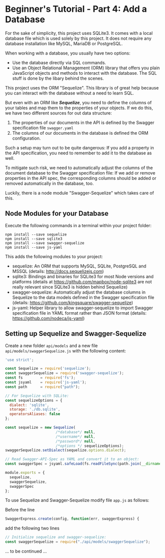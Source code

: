 # Beginner's Tutorial - Part 4: Add a Database

For the sake of simplicity, this project uses SQLite3. It comes with a local database file which is used solely by this project. It does not require any database installation like MySQL, MariaDB or PostgreSQL.

When working with a database, you usually have two options:
* Use the database directly via SQL commands.
* Use an Object Relational Management (ORM) library that offers you plain JavaScript objects and methods to interact with the database. The SQL stuff is done by the libary behind the scenes.

This project uses the ORM "Sequelize". This library is of great help because you can interact with the database without a need to learn SQL.

But even with an ORM like **_Sequelize_**, you need to define the columns of your tables and map them to the properties of your objects. If we do this, we have two different sources for out data structure:
1. The properties of our documents in the API is defined by the Swagger specification file `swagger.yaml`
1. The columns of our documents in the database is defined the ORM configuration.

Such a setup may turn out to be quite dangerous: If you add a property in the API specification, you need to remember to add it to the database as well.

To mitigate such risk, we need to automatically adjust the columns of the document database to the Swagger specification file: If we add or remove properties in the API spec, the corresponding columns should be added or removed automatically in the database, too.

Luckily, there is a node module "Swagger-Sequelize" which takes care of this.


## Node Modules for your Database

Execute the following commands in a terminal within your project folder:

```
npm install --save sequelize
npm install --save sqlite3
npm install --save swagger-sequelize
npm install --save js-yaml
```

This adds the following modules to your project:
* sequelize: An ORM that supports MySQL, SQLite, PostgreSQL and MSSQL (details: http://docs.sequelizejs.com)
* sqlite3: Bindings and binaries for SQLite3 for most Node versions and platforms (details at https://github.com/mapbox/node-sqlite3 are not really relevant since SQLite3 is hidden behind Sequelize)
* swagger-sequelize: Automatically adjust the database columns in Sequelize to the data models defined in the Swagger specification file (details: https://github.com/kingsquare/swagger-sequelize)
* js-yaml: Helper library to allow swagger-sequelize to import Swagger specification file in YAML format rather than JSON format (details: https://github.com/nodeca/js-yaml)


## Setting up Sequelize and Swagger-Sequelize

Create a new folder `api/models` and a new file `api/models/swaggerSequelize.js` with the following content:

```js
'use strict';

const Sequelize = require('sequelize');
const swaggerSequelize = require('swagger-sequelize');
const fs        = require('fs');
const jsyaml    = require('js-yaml');
const path      = require("path");

// For Sequelize with SQLite:
const sequelizeOptions = {
  dialect: 'sqlite', 
  storage: './db.sqlite', 
  operatorsAliases: false
};

const sequelize = new Sequelize(
                       /*database*/ null,
                       /*username*/ null, 
                       /*password*/ null, 
                       /*options */ sequelizeOptions);
swaggerSequelize.setDialect(sequelize.options.dialect);

// Read Swagger-API-Spec as YAML and convert it to an object:
const swaggerSpec = jsyaml.safeLoad(fs.readFileSync(path.join(__dirname, '../swagger/swagger.yaml'), 'utf8'));

module.exports = {
  sequelize,
  swaggerSequelize,
  swaggerSpec
};
```

To use Sequelize and Swagger-Sequelize modify file `app.js` as follows:

Before the line

```js
SwaggerExpress.create(config, function(err, swaggerExpress) {
```

add the following two lines

```js
// Initialize sequelize and swagger-sequelize:
const swaggerSequelize = require("./api/models/swaggerSequelize");
```

... to be continued ...
